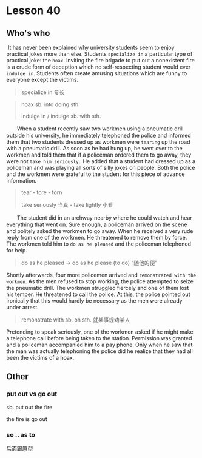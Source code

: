 # Lesson 40 

## Who's who

​	It has never been explained why university students seem to enjoy practical jokes more than else. Students `specialize in` a particular type of practical joke: the `hoax`. Inviting the fire brigade to put out a nonexistent fire is a crude form of deception which no self-respecting student would ever `indulge in`. Students often create amusing situations which are funny to everyone except the victims.

> specialize in 专长

> hoax sb. into doing sth.
>
> indulge in / indulge sb. with sth.

　　When a student recently saw two workmen using a pneumatic drill outside his university, he immediately telephoned the police and informed them that two students dressed up as workmen were `tearing` up the road with a pneumatic drill. As soon as he had hung up, he went over to the workmen and told them that if a policeman ordered them to go away, they were not `take him seriously.` He added that a student had dressed up as a policeman and was playing all sorts of silly jokes on people. Both the police and the workmen were grateful to the student for this piece of advance information.

> tear - tore - torn
>
> take seriously 当真 - take lightly 小看

　　The student did in an archway nearby where he could watch and hear everything that went on. Sure enough, a policeman arrived on the scene and politely asked the workmen to go away. When he received a very rude reply from one of the workmen. He threatened to remove them by force. The workmen told him to `do as he pleased` and the policeman telephoned for help. 

> do as he pleased → do as he please (to do) “随他的便”

Shortly afterwards, four more policemen arrived and `remonstrated with the workmen`. As the men refused to stop working, the police attempted to seize the pneumatic drill. The workmen struggled fiercely and one of them lost his temper. He threatened to call the police. At this, the police pointed out ironically that this would hardly be necessary as the men were already under arrest. 

> remonstrate with sb. on sth. 就某事规劝某人

Pretending to speak seriously, one of the workmen asked if he might make a telephone call before being taken to the station. Permission was granted and a policeman accompanied him to a pay phone. Only when he saw that the man was actually telephoning the police did he realize that they had all been the victims of a hoax.

## Other

### put out vs go out

sb. put out the fire

the fire is go out

### so .. as to

后面跟原型